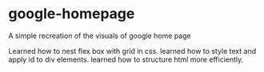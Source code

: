 # google-homepage
A simple recreation of the visuals of google home page

Learned how to nest flex box with grid in css.
learned how to style text and apply id to div elements.
learned how to structure html more efficiently.
